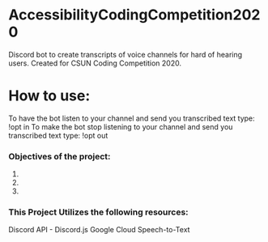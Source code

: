 # AccessibilityCodingCompetition2020
Discord bot to create transcripts of voice channels for hard of hearing users. Created for CSUN Coding Competition 2020.

# How to use:
To have the bot listen to your channel and send you transcribed text type: !opt in
To make the bot stop listening to your channel and send you transcribed text type: !opt out

### Objectives of the project:
1.
2.
3.

### This Project Utilizes the following resources:
Discord API - Discord.js
Google Cloud Speech-to-Text
